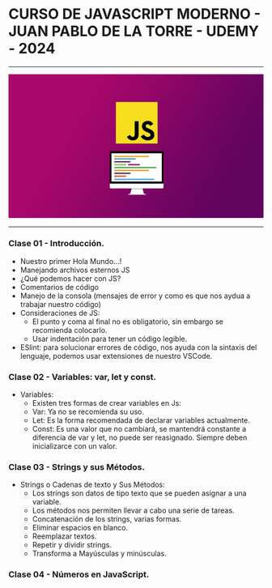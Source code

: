 # CURSO DE JAVASCRIPT MODERNO - JUAN PABLO DE LA TORRE - UDEMY - 2024

---

![Curso Moderno de JavaScript](Curso-JS-Moderno/assets/img/portada.jpg)

---

### Clase 01 - Introducción.

- Nuestro primer Hola Mundo...!
- Manejando archivos esternos JS
- ¿Qué podemos hacer con JS?
- Comentarios de código
- Manejo de la consola (mensajes de error y como es que nos aydua a trabajar nuestro código)
- Consideraciones de JS:
  - El punto y coma al final no es obligatorio, sin embargo se recomienda colocarlo.
  - Usar indentación para tener un código legible.
- ESlint: para solucionar errores de código, nos ayuda con la sintaxis del lenguaje, podemos usar extensiones de nuestro VSCode.

### Clase 02 - Variables: var, let y const.

- Variables:
  - Existen tres formas de crear variables en Js:
  - Var: Ya no se recomienda su uso.
  - Let: Es la forma recomendada de declarar variables actualmente.
  - Const: Es una valor que no cambiará, se mantendrá constante a diferencia de var y let, no puede ser reasignado. Siempre deben inicializarce con un valor.

### Clase 03 - Strings y sus Métodos.

- Strings o Cadenas de texto y Sus Métodos:
  - Los strings son datos de tipo texto que se pueden asignar a una variable.
  - Los métodos nos permiten llevar a cabo una serie de tareas.
  - Concatenación de los strings, varias formas.
  - Eliminar espacios en blanco.
  - Reemplazar textos.
  - Repetir y dividir strings.
  - Transforma a Mayúsculas y minúsculas.

### Clase 04 - Números en JavaScript.
